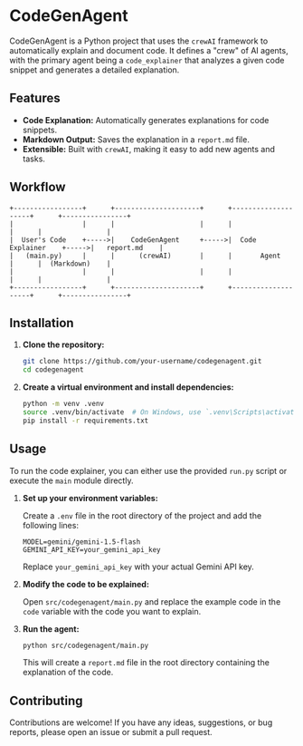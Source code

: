 # CodeGenAgent

CodeGenAgent is a Python project that uses the `crewAI` framework to automatically explain and document code. It defines a "crew" of AI agents, with the primary agent being a `code_explainer` that analyzes a given code snippet and generates a detailed explanation.

## Features

- **Code Explanation:** Automatically generates explanations for code snippets.
- **Markdown Output:** Saves the explanation in a `report.md` file.
- **Extensible:** Built with `crewAI`, making it easy to add new agents and tasks.

## Workflow

```
+-----------------+      +---------------------+      +--------------------+      +----------------+
|                 |      |                     |      |                    |      |                |
|  User's Code    +----->|    CodeGenAgent     +----->|  Code Explainer    +----->|   report.md    |
|   (main.py)     |      |      (crewAI)       |      |       Agent        |      |  (Markdown)    |
|                 |      |                     |      |                    |      |                |
+-----------------+      +---------------------+      +--------------------+      +----------------+
```

## Installation

1. **Clone the repository:**
   ```bash
   git clone https://github.com/your-username/codegenagent.git
   cd codegenagent
   ```

2. **Create a virtual environment and install dependencies:**
   ```bash
   python -m venv .venv
   source .venv/bin/activate  # On Windows, use `.venv\Scripts\activate`
   pip install -r requirements.txt
   ```

## Usage

To run the code explainer, you can either use the provided `run.py` script or execute the `main` module directly.

1. **Set up your environment variables:**

   Create a `.env` file in the root directory of the project and add the following lines:

   ```
   MODEL=gemini/gemini-1.5-flash
   GEMINI_API_KEY=your_gemini_api_key
   ```

   Replace `your_gemini_api_key` with your actual Gemini API key.

2. **Modify the code to be explained:**

   Open `src/codegenagent/main.py` and replace the example code in the `code` variable with the code you want to explain.

3. **Run the agent:**
   ```bash
   python src/codegenagent/main.py
   ```

   This will create a `report.md` file in the root directory containing the explanation of the code.

## Contributing

Contributions are welcome! If you have any ideas, suggestions, or bug reports, please open an issue or submit a pull request.
